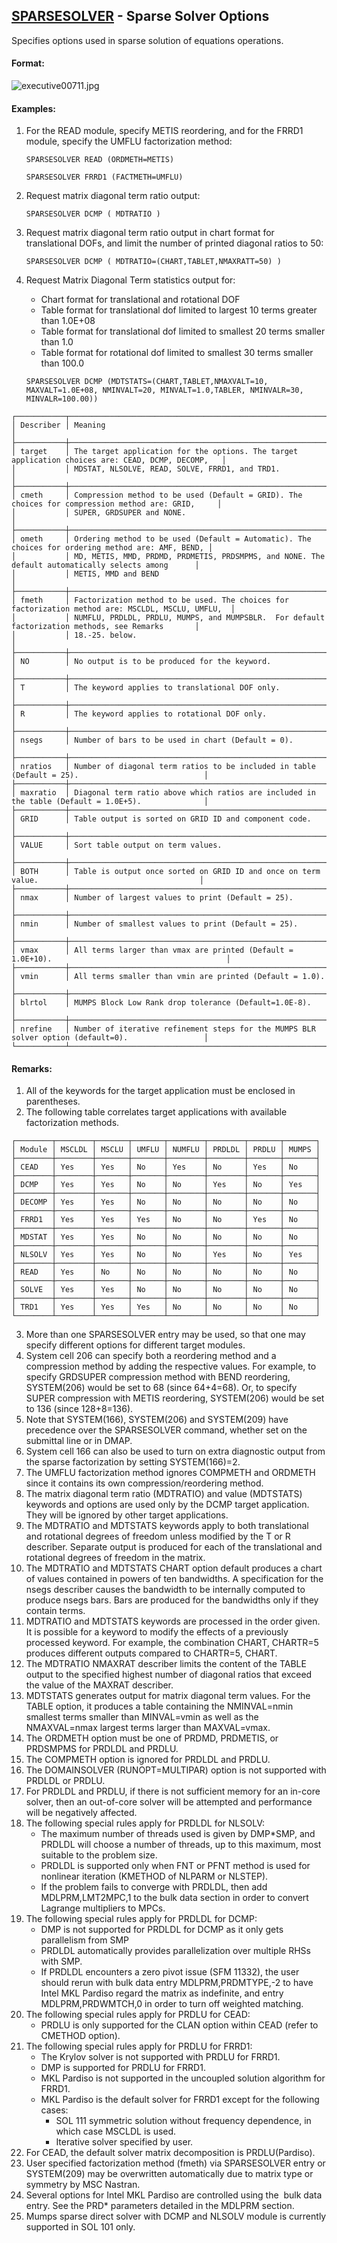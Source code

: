 ## [SPARSESOLVER](https://nexus.hexagon.com/documentationcenter/bundle/MSC_Nastran_2022.4/page/Nastran_Combined_Book/qrg/executive/TOC.SPARSESOLVER.xhtml) - Sparse Solver Options

Specifies options used in sparse solution of equations operations.

#### Format:

![executive00711.jpg](https://help-be.hexagonmi.com/bundle/MSC_Nastran_2022.4/page/Nastran_Combined_Book/qrg/executive/../../../assets/executive00711.jpg?_LANG=enus)  

#### Examples:

1. For the READ module, specify METIS reordering, and for the FRRD1 module, specify the UMFLU factorization method:

     ```nastran
     SPARSESOLVER READ (ORDMETH=METIS) 
     ```

     ```nastran
     SPARSESOLVER FRRD1 (FACTMETH=UMFLU)
     ```

2. Request matrix diagonal term ratio output:

     ```nastran
     SPARSESOLVER DCMP ( MDTRATIO )
     ```

3. Request matrix diagonal term ratio output in chart format for translational DOFs, and limit the number of printed diagonal ratios to 50:

     ```nastran
     SPARSESOLVER DCMP ( MDTRATIO=(CHART,TABLET,NMAXRATT=50) )
     ```

4. Request Matrix Diagonal Term statistics output for:
     - Chart format for translational and rotational DOF
     - Table format for translational dof limited to largest 10 terms greater than 1.0E+08
     - Table format for translational dof limited to smallest 20 terms smaller than 1.0
     - Table format for rotational dof limited to smallest 30 terms smaller than 100.0

     ```nastran
     SPARSESOLVER DCMP (MDTSTATS=(CHART,TABLET,NMAXVALT=10, MAXVALT=1.0E+08, NMINVALT=20, MINVALT=1.0,TABLER, NMINVALR=30, MINVALR=100.00))
     ```

```text
┌───────────┬───────────────────────────────────────────────────────────────────────────────────────────────────┐
│ Describer │ Meaning                                                                                           │
├───────────┼───────────────────────────────────────────────────────────────────────────────────────────────────┤
│ target    │ The target application for the options. The target application choices are: CEAD, DCMP, DECOMP,   │
│           │ MDSTAT, NLSOLVE, READ, SOLVE, FRRD1, and TRD1.                                                    │
├───────────┼───────────────────────────────────────────────────────────────────────────────────────────────────┤
│ cmeth     │ Compression method to be used (Default = GRID). The choices for compression method are: GRID,     │
│           │ SUPER, GRDSUPER and NONE.                                                                         │
├───────────┼───────────────────────────────────────────────────────────────────────────────────────────────────┤
│ ometh     │ Ordering method to be used (Default = Automatic). The choices for ordering method are: AMF, BEND, │
│           │ MD, METIS, MMD, PRDMD, PRDMETIS, PRDSMPMS, and NONE. The default automatically selects among      │
│           │ METIS, MMD and BEND                                                                               │
├───────────┼───────────────────────────────────────────────────────────────────────────────────────────────────┤
│ fmeth     │ Factorization method to be used. The choices for factorization method are: MSCLDL, MSCLU, UMFLU,  │
│           │ NUMFLU, PRDLDL, PRDLU, MUMPS, and MUMPSBLR.  For default factorization methods, see Remarks       │
│           │ 18.-25. below.                                                                                    │
├───────────┼───────────────────────────────────────────────────────────────────────────────────────────────────┤
│ NO        │ No output is to be produced for the keyword.                                                      │
├───────────┼───────────────────────────────────────────────────────────────────────────────────────────────────┤
│ T         │ The keyword applies to translational DOF only.                                                    │
├───────────┼───────────────────────────────────────────────────────────────────────────────────────────────────┤
│ R         │ The keyword applies to rotational DOF only.                                                       │
├───────────┼───────────────────────────────────────────────────────────────────────────────────────────────────┤
│ nsegs     │ Number of bars to be used in chart (Default = 0).                                                 │
├───────────┼───────────────────────────────────────────────────────────────────────────────────────────────────┤
│ nratios   │ Number of diagonal term ratios to be included in table (Default = 25).                            │
├───────────┼───────────────────────────────────────────────────────────────────────────────────────────────────┤
│ maxratio  │ Diagonal term ratio above which ratios are included in the table (Default = 1.0E+5).              │
├───────────┼───────────────────────────────────────────────────────────────────────────────────────────────────┤
│ GRID      │ Table output is sorted on GRID ID and component code.                                             │
├───────────┼───────────────────────────────────────────────────────────────────────────────────────────────────┤
│ VALUE     │ Sort table output on term values.                                                                 │
├───────────┼───────────────────────────────────────────────────────────────────────────────────────────────────┤
│ BOTH      │ Table is output once sorted on GRID ID and once on term value.                                    │
├───────────┼───────────────────────────────────────────────────────────────────────────────────────────────────┤
│ nmax      │ Number of largest values to print (Default = 25).                                                 │
├───────────┼───────────────────────────────────────────────────────────────────────────────────────────────────┤
│ nmin      │ Number of smallest values to print (Default = 25).                                                │
├───────────┼───────────────────────────────────────────────────────────────────────────────────────────────────┤
│ vmax      │ All terms larger than vmax are printed (Default = 1.0E+10).                                       │
├───────────┼───────────────────────────────────────────────────────────────────────────────────────────────────┤
│ vmin      │ All terms smaller than vmin are printed (Default = 1.0).                                          │
├───────────┼───────────────────────────────────────────────────────────────────────────────────────────────────┤
│ blrtol    │ MUMPS Block Low Rank drop tolerance (Default=1.0E-8).                                             │
├───────────┼───────────────────────────────────────────────────────────────────────────────────────────────────┤
│ nrefine   │ Number of iterative refinement steps for the MUMPS BLR solver option (default=0).                 │
└───────────┴───────────────────────────────────────────────────────────────────────────────────────────────────┘
```

#### Remarks:

1. All of the keywords for the target application must be enclosed in parentheses.
2. The following table correlates target applications with available factorization methods.

```text
┌────────┬────────┬───────┬───────┬────────┬────────┬───────┬───────┐
│ Module │ MSCLDL │ MSCLU │ UMFLU │ NUMFLU │ PRDLDL │ PRDLU │ MUMPS │
├────────┼────────┼───────┼───────┼────────┼────────┼───────┼───────┤
│ CEAD   │ Yes    │ Yes   │ No    │ Yes    │ No     │ Yes   │ No    │
├────────┼────────┼───────┼───────┼────────┼────────┼───────┼───────┤
│ DCMP   │ Yes    │ Yes   │ No    │ No     │ Yes    │ No    │ Yes   │
├────────┼────────┼───────┼───────┼────────┼────────┼───────┼───────┤
│ DECOMP │ Yes    │ Yes   │ No    │ No     │ No     │ No    │ No    │
├────────┼────────┼───────┼───────┼────────┼────────┼───────┼───────┤
│ FRRD1  │ Yes    │ Yes   │ Yes   │ No     │ No     │ Yes   │ No    │
├────────┼────────┼───────┼───────┼────────┼────────┼───────┼───────┤
│ MDSTAT │ Yes    │ Yes   │ No    │ No     │ No     │ No    │ No    │
├────────┼────────┼───────┼───────┼────────┼────────┼───────┼───────┤
│ NLSOLV │ Yes    │ Yes   │ No    │ No     │ Yes    │ No    │ Yes   │
├────────┼────────┼───────┼───────┼────────┼────────┼───────┼───────┤
│ READ   │ Yes    │ No    │ No    │ No     │ No     │ No    │ No    │
├────────┼────────┼───────┼───────┼────────┼────────┼───────┼───────┤
│ SOLVE  │ Yes    │ Yes   │ No    │ No     │ No     │ No    │ No    │
├────────┼────────┼───────┼───────┼────────┼────────┼───────┼───────┤
│ TRD1   │ Yes    │ Yes   │ Yes   │ No     │ No     │ No    │ No    │
└────────┴────────┴───────┴───────┴────────┴────────┴───────┴───────┘
```

3. More than one SPARSESOLVER entry may be used, so that one may specify different options for different target modules.
4. System cell 206 can specify both a reordering method and a compression method by adding the respective values. For example, to specify GRDSUPER compression method with BEND reordering, SYSTEM(206) would be set to 68 (since 64+4=68). Or, to specify SUPER compression with METIS reordering, SYSTEM(206) would be set to 136 (since 128+8=136).
5. Note that SYSTEM(166), SYSTEM(206) and SYSTEM(209) have precedence over the SPARSESOLVER command, whether set on the submittal line or in DMAP.
6. System cell 166 can also be used to turn on extra diagnostic output from the sparse factorization by setting SYSTEM(166)=2.
7. The UMFLU factorization method ignores COMPMETH and ORDMETH since it contains its own compression/reordering method.
8. The matrix diagonal term ratio (MDTRATIO) and value (MDTSTATS) keywords and options are used only by the DCMP target application. They will be ignored by other target applications.
9. The MDTRATIO and MDTSTATS keywords apply to both translational and rotational degrees of freedom unless modified by the T or R describer. Separate output is produced for each of the translational and rotational degrees of freedom in the matrix.
10. The MDTRATIO and MDTSTATS CHART option default produces a chart of values contained in powers of ten bandwidths. A specification for the nsegs describer causes the bandwidth to be internally computed to produce nsegs bars. Bars are produced for the bandwidths only if they contain terms.
11. MDTRATIO and MDTSTATS keywords are processed in the order given. It is possible for a keyword to modify the effects of a previously processed keyword. For example, the combination CHART, CHARTR=5 produces different outputs compared to CHARTR=5, CHART.
12. The MDTRATIO NMAXRAT describer limits the content of the TABLE output to the specified highest number of diagonal ratios that exceed the value of the MAXRAT describer.
13. MDTSTATS generates output for matrix diagonal term values. For the TABLE option, it produces a table containing the NMINVAL=nmin smallest terms smaller than MINVAL=vmin as well as the NMAXVAL=nmax largest terms larger than MAXVAL=vmax.
14. The ORDMETH option must be one of PRDMD, PRDMETIS, or PRDSMPMS for PRDLDL and PRDLU.
15. The COMPMETH option is ignored for PRDLDL and PRDLU.
16. The DOMAINSOLVER (RUNOPT=MULTIPAR) option is not supported with PRDLDL or PRDLU.
17. For PRDLDL and PRDLU, if there is not sufficient memory for an in-core solver, then an out-of-core solver will be attempted and performance will be negatively affected.
18. The following special rules apply for PRDLDL for NLSOLV:
     - The maximum number of threads used is given by DMP*SMP, and PRDLDL will choose a number of threads, up to this maximum, most suitable to the problem size.
     - PRDLDL is supported only when FNT or PFNT method is used for nonlinear iteration (KMETHOD of NLPARM or NLSTEP).
     - If the problem fails to converge with PRDLDL, then add MDLPRM,LMT2MPC,1 to the bulk data section in order to convert Lagrange multipliers to MPCs.
19. The following special rules apply for PRDLDL for DCMP:
     - DMP is not supported for PRDLDL for DCMP as it only gets parallelism from SMP
     - PRDLDL automatically provides parallelization over multiple RHSs with SMP.
     - If PRDLDL encounters a zero pivot issue (SFM 11332), the user should rerun with bulk data entry MDLPRM,PRDMTYPE,-2 to have Intel MKL Pardiso regard the matrix as indefinite, and entry MDLPRM,PRDWMTCH,0 in order to turn off weighted matching.
20. The following special rules apply for PRDLU for CEAD:
     - PRDLU is only supported for the CLAN option within CEAD (refer to CMETHOD option).
21. The following special rules apply for PRDLU for FRRD1:
     - The Krylov solver is not supported with PRDLU for FRRD1.
     - DMP is supported for PRDLU for FRRD1.
     - MKL Pardiso is not supported in the uncoupled solution algorithm for FRRD1.
     - MKL Pardiso is the default solver for FRRD1 except for the following cases:
          * SOL 111 symmetric solution without frequency dependence, in which case MSCLDL is used.
          * Iterative solver specified by user.
22. For CEAD, the default solver matrix decomposition is PRDLU(Pardiso).
23. User specified factorization method (fmeth) via SPARSESOLVER entry or SYSTEM(209) may be overwritten automatically due to matrix type or symmetry by MSC Nastran.
24. Several options for Intel MKL Pardiso are controlled using the   bulk data entry. See the PRD* parameters detailed in the MDLPRM section.
25. Mumps sparse direct solver with DCMP and NLSOLV module is currently supported in SOL 101 only.
